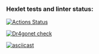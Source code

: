 ### Hexlet tests and linter status:
[![Actions Status](https://github.com/Dr4gonet/php-project-48/workflows/hexlet-check/badge.svg)](https://github.com/Dr4gonet/php-project-48/actions)

[![Dr4gonet check](https://github.com/Dr4gonet/php-project-48/actions/workflows/Dr4gonet-check.yml/badge.svg)](https://github.com/Dr4gonet/php-project-48/actions/workflows/Dr4gonet-check.yml)

[![asciicast](https://asciinema.org/a/3ZWPneMDEOqNTzS7AvanfTUV9.svg)](https://asciinema.org/a/3ZWPneMDEOqNTzS7AvanfTUV9)
